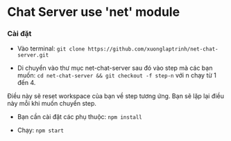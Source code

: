 Chat Server use 'net' module
============================

<!-- ### How to install -->
<!-- - In terminal, run: -->
<!-- `git clone https://github.com/xuonglaptrinh/net-chat-server.git` -->

<!-- - Change directory into net-chat-server and goto step 1: -->
<!-- `cd net-chat-server && git checkout -f step-n` which n is the number of the step you are on. (from 1 to 4) -->


<!-- This reset you workspace to step 1. You must repeat this for every future, change the number to the number of the step you are on. -->

<!-- - You need install the dependencies by: -->
<!-- `npm install` -->

<!-- - Run: -->
<!-- `npm start` -->

### Cài đặt

- Vào terminal:
`git clone https://github.com/xuonglaptrinh/net-chat-server.git`

- Di chuyển vào thư mục net-chat-server sau đó vào step mà các bạn muốn:
`cd net-chat-server && git checkout -f step-n` với n chạy từ 1 đến 4.

Điều này sẽ reset workspace của bạn về step tương ứng. Bạn sẽ lặp lại điều này mỗi khi muốn chuyển step.

- Bạn cần cài đặt các phụ thuộc:
`npm install`

- Chạy:
`npm start`



